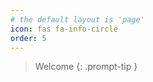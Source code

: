```yaml
---
# the default layout is 'page'
icon: fas fa-info-circle
order: 5
---
```


> Welcome
{: .prompt-tip }
